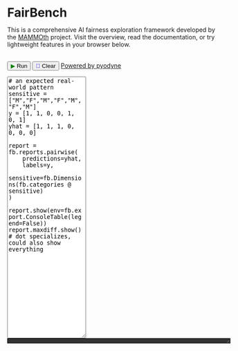 <!DOCTYPE html>
<html lang="en">
<head>
<meta charset="UTF-8" />
<title>FairBench</title>
<style>
    #output {
        background-color: #333;
        color: white;
        border: 1px solid black;
        padding: 5px;
        font-family: monospace;
        font-size: 0.8em;
        margin-top: 0px;
    }
    .icon-green {
        color: green;
    }
    .icon-blue {
        color: blue;
    }
    .CodeMirror {
        margin-top: 5px;
        margin-bottom: 0px;
        padding: 2px;
        font-size: 0.8em;
        height: auto;
        min-height: 200px;
        background-color: black;
        color: white;
        font-size: 0.8em;
        border: 1px solid black;
    }
</style>

<!-- Include CodeMirror -->
<link rel="stylesheet" href="https://cdnjs.cloudflare.com/ajax/libs/codemirror/5.52.2/codemirror.min.css" />
<script src="https://cdnjs.cloudflare.com/ajax/libs/codemirror/5.52.2/codemirror.min.js"></script>
<script src="https://cdnjs.cloudflare.com/ajax/libs/codemirror/5.52.2/mode/python/python.min.js"></script>

<h1 style="margin-bottom: 0px;">FairBench</h1>

This is a comprehensive AI fairness exploration framework developed by the
<a href="https://mammoth-ai.eu/">MAMMOth</a> project. 
Visit the overview, read the 
documentation, or try lightweight features in your browser below.
<br><br>


<button id="run" onclick="evaluatePython()"><span class="icon-green">&#9654;</span> Run</button>
<button id="restart" onclick="restartPython()"><span class="icon-blue">&#x1F504;</span> Clear</button>
<a href="https://pyodide.org/en/stable/">Powered by pyodyne</a>

<textarea class="code-block" id="code" rows="40">
# an expected real-world pattern
sensitive = ["M","F","M","F","M","F","M"]
y = [1, 1, 0, 0, 1, 0, 1]
yhat = [1, 1, 1, 0, 0, 0, 0]

report = fb.reports.pairwise(
    predictions=yhat, 
    labels=y, 
    sensitive=fb.Dimensions(fb.categories @ sensitive)
)

report.show(env=fb.export.ConsoleTable(legend=False))
report.maxdiff.show() # dot specializes, could also show everything</textarea>

<pre id="output" style="width: 100%; resize: vertical; overflow: auto; max-height: 600px;" rows="30" disabled></pre>

<script src="https://cdn.jsdelivr.net/pyodide/v0.26.2/full/pyodide.js"></script>
<script>
    const output = document.getElementById("output");
    const codeTextarea = document.getElementById("code");
    const run = document.getElementById("run");
    const restart = document.getElementById("restart");
    var output_value = "";

    // Initialize CodeMirror on the textarea
    var codeEditor = CodeMirror.fromTextArea(codeTextarea, {
        lineNumbers: false,
        mode: "python",
        theme: "default",
        indentUnit: 4,
        smartIndent: true,
        matchBrackets: true,
        autoCloseBrackets: true
    });

    function convertUndefinedToNone(value) {
        return value === undefined ? "None" : value;
    }

    function ansiToHtml(ansiString) {
        // Maps for ANSI codes to CSS styles
        const colors = {
            30: "color:#CCCCCC", // Light gray (instead of pure black, so it's visible on black)
            31: "color:#E74C3C", // A rich, warm red
            32: "color:#27AE60", // A vibrant, balanced green
            33: "color:#F1C40F", // A bright but not overpowering yellow
            34: "color:#3498DB", // A bold, medium-blue tone
            35: "color:#9B59B6", // A soft magenta/purple
            36: "color:#1ABC9C", // A cool, pleasing cyan
            37: "color:#ECF0F1",  // A near-white, soft tone
            90: "color:#555555", // Bright Black (Gray)
            91: "color:#FF5555", // Bright Red
            92: "color:#50FA7B", // Bright Green
            93: "color:#F1FA8C", // Bright Yellow
            94: "color:#BD93F9", // Bright Blue
            95: "color:#FF79C6", // Bright Magenta
            96: "color:#8BE9FD", // Bright Cyan
            97: "color:#FFFFFF"  // Bright White
        };
    
        const backgrounds = {
            40: "background-color:#000000", // Bg Black
            41: "background-color:#FF0000", // Bg Red
            42: "background-color:#00FF00", // Bg Green
            43: "background-color:#FFFF00", // Bg Yellow
            44: "background-color:#0000FF", // Bg Blue
            45: "background-color:#FF00FF", // Bg Magenta
            46: "background-color:#00FFFF", // Bg Cyan
            47: "background-color:#FFFFFF", // Bg White
            100: "background-color:#555555",// Bright Bg Black (Gray)
            101: "background-color:#FF5555",// Bright Bg Red
            102: "background-color:#50FA7B",// Bright Bg Green
            103: "background-color:#F1FA8C",// Bright Bg Yellow
            104: "background-color:#BD93F9",// Bright Bg Blue
            105: "background-color:#FF79C6",// Bright Bg Magenta
            106: "background-color:#8BE9FD",// Bright Bg Cyan
            107: "background-color:#FFFFFF" // Bright Bg White
        };
    
        // Additional extended 256-color mode (e.g., 38;5;... for foreground, 48;5;... for background)
        // You provided some mappings for these extended colors:
        // Example: "\u001b[38;5;208m" : color:#FFA500 (Orange)
        // We will define a helper to map these if they appear:
        const extendedColors = {
            208: "#FFA500", // Orange
            202: "#FF4500", // Dark Orange
            198: "#FF69B4", // Pink
            165: "#A020F0", // Purple
            34:  "#228B22", // Forest Green
            70:  "#008080", // Teal
            69:  "#00FFFF", // Aqua
            220: "#FFD700", // Gold
            82:  "#32CD32", // Lime Green
            203: "#FA8072", // Salmon
            166: "#FF7F50", // Coral
            99:  "#DA70D6", // Orchid
            64:  "#808000", // Olive Green
            56:  "#9400D3", // Dark Violet
            123: "#4682B4"  // Steel Blue
        };
        
        // Some bright variants you included that have a format like "\u001b[93;1m"
        // These can be handled by applying both the color and style=bold. 
        // We'll handle the '1' (bold) or any style codes generically below.
    
        // Style attributes
        // We'll track them in a state object and rebuild style string whenever something changes.
        let state = {
            color: null,
            background: null,
            bold: false,
            dim: false,
            italic: false,
            underline: false,
            blink: false,
            inverse: false,
            hidden: false,
            strikethrough: false
        };
    
        // Convert the state into a CSS style string
        function stateToStyleString(s) {
            const styleList = [];
            if (s.color) styleList.push(s.color);
            if (s.background) styleList.push(s.background);
            if (s.bold) styleList.push("font-weight:bold");
            if (s.dim) styleList.push("opacity:0.6");
            if (s.italic) styleList.push("font-style:italic");
            if (s.underline) styleList.push("text-decoration:underline");
            if (s.blink) styleList.push("text-decoration:blink");    // Not widely supported
            if (s.inverse) styleList.push("filter:invert(100%)");    // Rough simulation
            if (s.hidden) styleList.push("visibility:hidden");
            if (s.strikethrough) styleList.push("text-decoration:line-through");
            return styleList.join(";");
        }
    
        // We'll build the final result and update spans as we go
        let result = "";
        let openSpan = false;
    
        function openNewSpan() {
            const style = stateToStyleString(state);
            result += "<span" + (style ? " style='" + style + "'" : "") + ">";
            openSpan = true;
        }
    
        function closeSpanIfOpen() {
            if (openSpan) {
                result += "</span>";
                openSpan = false;
            }
        }
    
        // Reset the state to default
        function resetState() {
            state = {
                color: null,
                background: null,
                bold: false,
                dim: false,
                italic: false,
                underline: false,
                blink: false,
                inverse: false,
                hidden: false,
                strikethrough: false
            };
        }
    
        // Update the state and re-open span
        function applyCodes(codes) {
            let needNewSpan = false;
            for (const code of codes) {
                const c = parseInt(code, 10);
                if (c === 0) {
                    // Reset
                    resetState();
                    closeSpanIfOpen();
                    needNewSpan = true;
                } else if (c === 1) {
                    state.bold = true; needNewSpan = true;
                } else if (c === 2) {
                    state.dim = true; needNewSpan = true;
                } else if (c === 3) {
                    state.italic = true; needNewSpan = true;
                } else if (c === 4) {
                    state.underline = true; needNewSpan = true;
                } else if (c === 5) {
                    state.blink = true; needNewSpan = true;
                } else if (c === 7) {
                    state.inverse = true; needNewSpan = true;
                } else if (c === 8) {
                    state.hidden = true; needNewSpan = true;
                } else if (c === 9) {
                    state.strikethrough = true; needNewSpan = true;
                } else if (c >= 30 && c <= 37) {
                    // Set foreground color
                    state.color = colors[c]; needNewSpan = true;
                } else if (c >= 90 && c <= 97) {
                    // Bright foreground
                    state.color = colors[c]; needNewSpan = true;
                } else if (c >= 40 && c <= 47) {
                    // Background color
                    state.background = backgrounds[c]; needNewSpan = true;
                } else if (c >= 100 && c <= 107) {
                    // Bright background
                    state.background = backgrounds[c]; needNewSpan = true;
                } else if (code.startsWith("38;5;")) {
                    // 256-color foreground: 38;5;x
                    const colorIndex = parseInt(code.split(";")[2], 10);
                    if (extendedColors[colorIndex]) {
                        state.color = "color:" + extendedColors[colorIndex];
                    } else {
                        // Fallback if not in extendedColors, just skip or set a default
                        state.color = "color:#FFFFFF";
                    }
                    needNewSpan = true;
                } else if (code.startsWith("48;5;")) {
                    // 256-color background: 48;5;x
                    const colorIndex = parseInt(code.split(";")[2], 10);
                    if (extendedColors[colorIndex]) {
                        state.background = "background-color:" + extendedColors[colorIndex];
                    } else {
                        // Fallback if not in extendedColors
                        state.background = "background-color:#000000";
                    }
                    needNewSpan = true;
                }
            }
    
            if (needNewSpan) {
                // Close and re-open span with new style
                closeSpanIfOpen();
                openNewSpan();
            }
        }
    
        // Regex to match ANSI escape codes (e.g., "\u001b[31m", "\u001b[38;5;123m", etc.)
        const ansiRegex = /\u001b\[((?:\d|;)+)m/g;
        let lastIndex = 0;
        let match;
    
        // Initially open a span for the default state
        openNewSpan();
    
        while ((match = ansiRegex.exec(ansiString)) !== null) {
            const chunk = ansiString.slice(lastIndex, match.index);
            result += chunk; // Add text before the ANSI code
    
            const codes = match[1].split(";"); // Extract the numeric codes
            applyCodes(codes);
    
            lastIndex = ansiRegex.lastIndex;
        }
    
        // Add any remaining text after the last ANSI code
        result += ansiString.slice(lastIndex);
    
        // Close any open spans
        closeSpanIfOpen();
    
        return result;
    }


    function addToOutput(s) {
        if (s === undefined) {
        } else {
            output_value += s + "\n";
            const html = ansiToHtml(output_value);
            output.innerHTML = html;
            output.scrollTop = output.scrollHeight;
        }
    }

    addToOutput(">>> import fairbench as fb\n");

    async function main() {
        run.disabled = true;
        restart.disabled = true;
        addToOutput("Preparing the browser environment... ");
        let pyodide = await loadPyodide();
        console.log(pyodide.runPython(`
            import sys
            sys.version
        `));
        await pyodide.loadPackage("micropip");
        const micropip = pyodide.pyimport("micropip");
        await micropip.install('fairbench==0.7.4');
        output.value = ">>> import fairbench as fb\n";
        try {
            pyodide.runPython(`import fairbench as fb`);
            addToOutput("done");
        } catch (err) {
            addToOutput( err + "\n");
        }
        run.disabled = false;
        restart.disabled = false;
        return pyodide;
    };
    var pyodideReadyPromise = undefined;
    restart.disabled = true;

    function getCodeString() {
        return codeEditor.getValue();
    }
    
    async function evaluatePython() {
        const command = getCodeString();
        if (pyodideReadyPromise === undefined)
            pyodideReadyPromise = main();
        run.disabled = true;
        restart.disabled = true;
        addToOutput("\n>>> " + command.replace(/\n/g, "\n>>> ") + "\n");

        var logBackup = console.log;

        console.log = function() {
            addToOutput(Array.from(arguments).join(' '));
        };

        let pyodide = await pyodideReadyPromise;
        try {
            let out = pyodide.runPython(command);
            addToOutput(out);
        } catch (err) {
            addToOutput(err);
        }
        console.log = logBackup;
        run.disabled = false;
        restart.disabled = false;
    }
    
    function removeAllCanvas() {
        const elements = document.querySelectorAll('[id^="matplotlib_"]');
        elements.forEach(element => element.remove());
    }

    async function restartPython() {
        output_value = "";
        removeAllCanvas();
        run.disabled = true;
        restart.disabled = true;
        pyodideReadyPromise = undefined;
        pyodideReadyPromise = main();
    }

    // Optional: Run code on Shift+Enter
    document.addEventListener("keydown", function(event) {
        if (event.shiftKey && event.key === "Enter") {
            evaluatePython();
            event.preventDefault();
        }
    });
</script>
</html>
